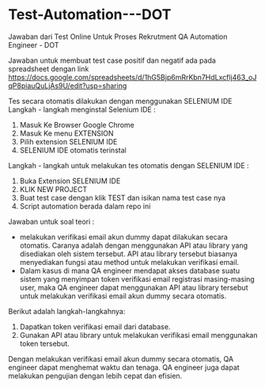 # Test-Automation---DOT
Jawaban dari Test Online Untuk Proses Rekrutment QA Automation Engineer - DOT

Jawaban untuk membuat test case positif dan negatif ada pada spreadsheet dengan link https://docs.google.com/spreadsheets/d/1hG5Bjp6mRrKbn7HdLxcflj463_oJqP8piauQuLjAs9U/edit?usp=sharing

Tes secara otomatis dilakukan dengan menggunakan SELENIUM IDE
Langkah - langkah menginstal Selenium IDE :
1. Masuk Ke Browser Google Chrome
2. Masuk Ke menu EXTENSION
3. Pilih extension SELENIUM IDE
4. SELENIUM IDE otomatis terinstal

Langkah - langkah untuk melakukan tes otomatis dengan SELENIUM IDE :
1. Buka Extension SELENIUM IDE
2. KLIK NEW PROJECT
3. Buat test case dengan klik TEST dan isikan nama test case nya
4. Script automation berada dalam repo ini


Jawaban untuk soal teori :
- melakukan verifikasi email akun dummy dapat dilakukan secara otomatis. Caranya adalah dengan menggunakan API atau library yang disediakan oleh sistem tersebut. API atau library tersebut biasanya menyediakan fungsi atau method untuk melakukan verifikasi email.
- Dalam kasus di mana QA engineer mendapat akses database suatu sistem yang menyimpan token verifikasi email registrasi masing-masing user, maka QA engineer dapat menggunakan API atau library tersebut untuk melakukan verifikasi email akun dummy secara otomatis.

Berikut adalah langkah-langkahnya:

1. Dapatkan token verifikasi email dari database.
2. Gunakan API atau library untuk melakukan verifikasi email menggunakan token tersebut.

Dengan melakukan verifikasi email akun dummy secara otomatis, QA engineer dapat menghemat waktu dan tenaga. QA engineer juga dapat melakukan pengujian dengan lebih cepat dan efisien.

